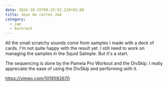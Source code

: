 ```yaml
---
date: 2024-10-15T09:23:52.229+02:00
title: Jeux de cartes Jam
category:
  - jam
  - eurorack
---
```


All the small scratchy sounds come from samples I made with a deck of cards. I'm not quite happy with the result yet. I still need to work on managing the samples in the Squid Salmple. But it's a start.

The sequencing is done by the Pamela Pro Workout and the DivSkip. I really appreciate the ease of using the DivSkip and performing with it.

https://vimeo.com/1019592670
